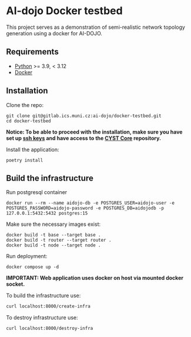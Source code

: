 # AI-dojo Docker testbed
This project serves as a demonstration of semi-realistic network topology generation using a docker for AI-DOJO.

## Requirements
- [Python](https://www.python.org/) >= 3.9, < 3.12
- [Docker](https://docs.docker.com/engine/install/)

## Installation
Clone the repo:
```shell
git clone git@gitlab.ics.muni.cz:ai-dojo/docker-testbed.git
cd docker-testbed
```

**Notice: To be able to proceed with the installation, make sure you have set up [ssh keys](https://docs.github.com/en/authentication/connecting-to-github-with-ssh/generating-a-new-ssh-key-and-adding-it-to-the-ssh-agent) and have access to the [CYST Core](https://gitlab.ics.muni.cz/cyst/cyst-core) repository.**

Install the application:
```shell
poetry install
```

## Build the infrastructure
Run postgresql container
```shell
docker run --rm --name aidojo-db -e POSTGRES_USER=aidojo-user -e POSTGRES_PASSWORD=aidojo-password -e POSTGRES_DB=aidojodb -p 127.0.0.1:5432:5432 postgres:15
```

Make sure the necessary images exist:
```shell
docker build -t base --target base .
docker build -t router --target router .
docker build -t node --target node .
```
Run deployment:
```shell
docker compose up -d
```

**IMPORTANT: Web application uses docker on host via mounted docker socket.**

To build the infrastructure use:
```bash
curl localhost:8000/create-infra
```

To destroy infrastructure use:
```bash
curl localhost:8000/destroy-infra
```
